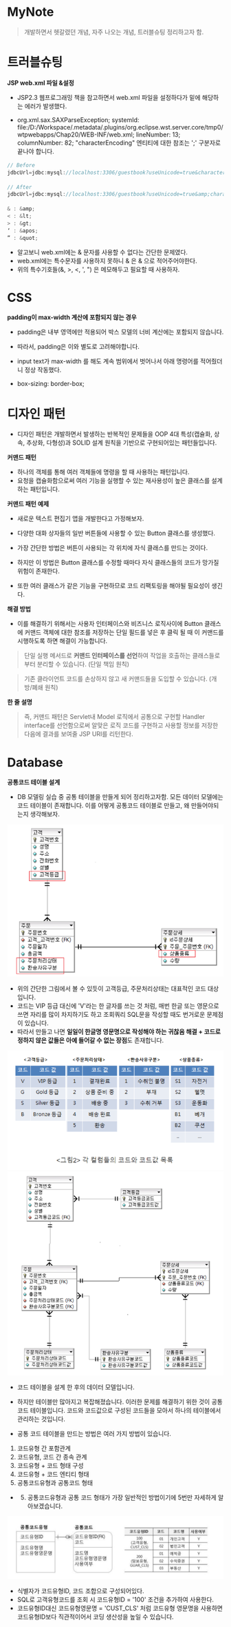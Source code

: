 # MyNote

> 개발하면서 헷갈렸던 개념, 자주 나오는 개념, 트러블슈팅 정리하고자 함.

# 트러블슈팅

**JSP web.xml 파일 &설정**

* JSP2.3 웹프로그래밍 책을 참고하면서 web.xml 파일을 설정하다가 밑에 해당하는 에러가 발생했다.

* org.xml.sax.SAXParseException; systemId: file:/D:/Workspace/.metadata/.plugins/org.eclipse.wst.server.core/tmp0/wtpwebapps/Chap20/WEB-INF/web.xml; lineNumber: 13; columnNumber: 82; "characterEncoding" 엔티티에 대한 참조는 ';' 구분자로 끝나야 합니다.

```java
// Before
jdbcUrl=jdbc:mysql://localhost:3306/guestbook?useUnicode=true&characterEncoding=utf8&useSSL=false&serverTimezone=UTC

// After
jdbcUrl=jdbc:mysql://localhost:3306/guestbook?useUnicode=true&amp;characterEncoding=utf8&amp;useSSL=false&amp;serverTimezone=UTC

& : &amp;
< : &lt;
> : &gt;
‘ : &apos;
” : &quot;
```

* 알고보니 web.xml에는 & 문자를 사용할 수 없다는 간단한 문제였다.
* web.xml에는 특수문자를 사용하지 못하니 & 은 &amp; 으로 적어주어야한다.
* 위의 특수기호들(&, >, <, ', ") 은 메모해두고 필요할 때 사용하자.

# CSS

**padding이 max-width 계산에 포함되지 않는 경우**

* padding은 내부 영역에만 적용되어 박스 모델의 너비 계산에는 포함되지 않습니다.
* 따라서, padding은 이와 별도로 고려해야합니다.

* input text가 max-width 를 해도 계속 범위에서 벗어나서 아래 명령어를 적어줬더니 정상 작동했다.
* box-sizing: border-box; 


# 디자인 패턴

* 디자인 패턴은 개발하면서 발생하는 반복적인 문제들을 OOP 4대 특성(캡슐화, 상속, 추상화, 다형성)과 SOLID 설계 원칙을 기반으로 구현되어있는 패턴들입니다.

**커맨드 패턴**

* 하나의 객체를 통해 여러 객체들에 명령을 할 때 사용하는 패턴입니다.
* 요청을 캡슐화함으로써 여러 기능을 실행할 수 있는 재사용성이 높은 클래스를 설계하는 패턴입니다.

**커맨드 패턴 예제**

* 새로운 텍스트 편집기 앱을 개발한다고 가정해보자.

* 다양한 대화 상자들의 일반 버튼들에 사용할 수 있는 Button 클래스를 생성했다.
* 가장 간단한 방법은 버튼이 사용되는 각 위치에 자식 클래스를 만드는 것이다.
* 하지만 이 방법은 Button 클래스를 수정할 때마다 자식 클래스들의 코드가 망가질 위험이 존재한다.
* 또한 여러 클래스가 같은 기능을 구현하므로 코드 리팩토링을 해야될 필요성이 생긴다.

**해결 방법**

* 이를 해결하기 위해서는 사용자 인터페이스와 비즈니스 로직사이에 Button 클래스에 커맨드 객체에 대한 참조를 저장하는 단일 필드를 넣은 후 클릭 될 때 이 커맨드를 시행하도록 하면 해결이 가능합니다.

> 단일 실행 메서드로 **커맨드 인터페이스를 선언**하여 작업을 호출하는 클래스들로부터 분리할 수 있습니다. (단일 책임 원칙)

> 기존 클라이언트 코드를 손상하지 않고 새 커맨드들을 도입할 수 있습니다. (개방/폐쇄 원칙)

**한 줄 설명**

> 즉, 커맨드 패턴은 Servlet내 Model 로직에서 공통으로 구현할 Handler interface를 선언함으로써 알맞은 로직 코드를 구현하고 사용할 정보를 저장한 다음에 결과를 보여줄 JSP URI를 리턴한다.  

# Database

**공통코드 테이블 설계**

* DB 모델링 실습 중 공통 테이블을 만들게 되어 정리하고자함. 모든 데이터 모델에는 코드 테이블이 존재합니다. 이를 어떻게 공통코드 테이블로 만들고, 왜 만들어야되는지 생각해보자.

![Alt text](image.png)

* 위의 간단한 그림에서 볼 수 있듯이 고객등급, 주문처리상태는 대표적인 코드 대상입니다.
* 코드는 VIP 등급 대신에 'V'라는 한 글자를 쓰는 것 처럼, 매번 한글 또는 영문으로 쓰면 자리를 많이 차지하기도 하고 조회쿼리 SQL문을 작성할 때도 번거로운 문제점이 있습니다.
* 따라서 만들고 나면 **일일이 한글명 영문명으로 작성해야 하는 귀찮음 해결 + 코드로 정하지 않은 값들은 아예 들어갈 수 없는 장점**도 존재합니다.

![Alt text](image-1.png)![Alt text](image-2.png)

* 코드 테이블을 설계 한 후의 데이터 모델입니다.
* 하지만 테이블만 많아지고 복잡해졌습니다. 이러한 문제를 해결하기 위한 것이 공통 코드 테이블입니다. 코드와 코드값으로 구성된 코드들을 모아서 하나의 테이블에서 관리하는 것입니다.

* 공통 코드 테이블을 만드는 방법은 여러 가지 방법이 있습니다.

1. 코드유형 간 포함관계
2. 코드유형, 코드 간 종속 관계
3. 코드유형 + 코드 형태 구성
4. 코드유형 + 코드 엔티티 형태
5. 공통코드유형과 공통코드 형태

* 5. 공통코드유형과 공통 코드 형태가 가장 일반적인 방법이기에 5번만 자세하게 알아보겠습니다.

![Alt text](image-4.png)

* 식별자가 코드유형ID, 코드 조합으로 구성되어있다.
* SQL로 고객유형코드를 조회 시 코드유형ID = '100' 조건을 추가하여 사용한다.
* 코드유형ID대신 코드유형영문명 = 'CUST_CLS' 처럼 코드유형 영문명을 사용하면 코드유형ID보다 직관적이어서 코딩 생산성을 높일 수 있습니다.